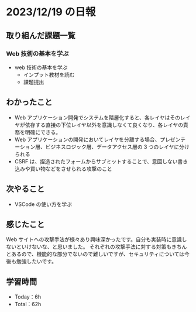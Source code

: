 # 2023/12/19 の日報

## 取り組んだ課題一覧

### Web 技術の基本を学ぶ

- web 技術の基本を学ぶ
  - インプット教材を読む
  - 課題提出

## わかったこと

- Web アプリケーション開発でシステムを階層化すると、各レイヤはそのレイヤが依存する直接の下位レイヤ以外を意識しなくて良くなり、各レイヤの責務を明確にできる。
- Web アプリケーションの開発においてレイヤを分離する場合、プレゼンテーション層、ビジネスロジック層、データアクセス層の 3 つのレイヤに分けられる
- CSRF は、捏造されたフォームからサブミットすることで、意図しない書き込みや買い物などをさせられる攻撃のこと

## 次やること

- VSCode の使い方を学ぶ

## 感じたこと

Web サイトへの攻撃手法が様々あり興味深かったです。自分も実装時に意識しないといけないな、と思いました。
それぞれの攻撃手法に対する対策もきちんとあるので、機能的な部分でないので難しいですが、セキュリティについては今後も勉強したいです。

## 学習時間

- Today：6h
- Total：62h
